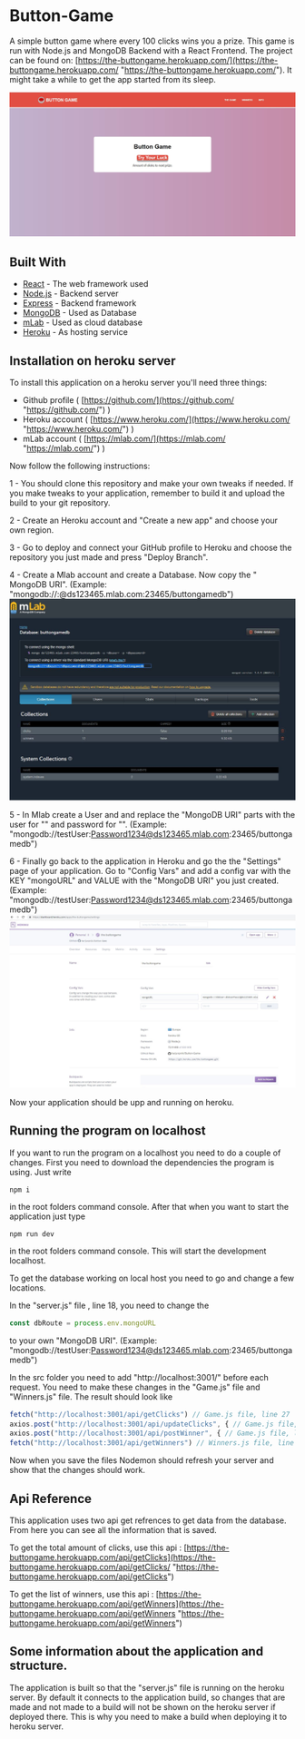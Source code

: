 # Button-Game

A simple button game where every 100 clicks wins you a prize. This game is run with Node.js and MongoDB Backend with a React Frontend. The project can be found on: [https://the-buttongame.herokuapp.com/](https://the-buttongame.herokuapp.com/  "https://the-buttongame.herokuapp.com/"). It might take a while to get the app started from its sleep.

![app example picture](./readme_img/app_example.jpg)

## Built With

* [React](https://reactjs.org/) - The web framework used
* [Node.js](https://nodejs.org/en/) - Backend server 
* [Express](https://expressjs.com/) - Backend framework
* [MongoDB](https://www.mongodb.com/) - Used as Database
* [mLab](https://mlab.com/) - Used as cloud database
* [Heroku](https://www.heroku.com/) - As hosting service

## Installation on heroku server

To install this application on a heroku server you'll need three things:
* Github profile ( [https://github.com/](https://github.com/ "https://github.com/") )
* Heroku account ( [https://www.heroku.com/](https://www.heroku.com/ "https://www.heroku.com/") )
* mLab account ( [https://mlab.com/](https://mlab.com/ "https://mlab.com/") )

Now follow the following instructions:

1 - You should clone this repository and make your own tweaks if needed. If you make tweaks to your application, remember to build it and upload the build to your git repository. 

2 - Create an Heroku account and "Create a new app" and choose your own region.

3 - Go to deploy and connect your GitHub profile to Heroku and choose the repository you just made and press "Deploy Branch". 

4 - Create a Mlab account and create a Database. Now copy the " MongoDB URI". (Example: "mongodb://<dbuser>:<dbpassword>@ds123465.mlab.com:23465/buttongamedb")
![mongo db example](./readme_img/mlab.jpg)

5 - In Mlab create a User and and replace the "MongoDB URI" parts with the user for "<dbuser>" and password for "<dbPassword>". (Example: "mongodb://testUser:Password1234@ds123465.mlab.com:23465/buttongamedb")

6 - Finally go back to the application in Heroku and go the the "Settings" page of your application. Go to "Config Vars" and add a config var with the KEY "mongoURL" and VALUE with the "MongoDB URI" you just created. (Example: "mongodb://testUser:Password1234@ds123465.mlab.com:23465/buttongamedb")
![Heroku config vars example](./readme_img/config_vars.jpg)

Now your application should be upp and running on heroku.

## Running the program on localhost

If you want to run the program on a localhost you need to do a couple of changes. First you need to download the dependencies the program is using. Just write   

```
npm i
```

in the root folders command console. After that when you want to start the application just type 
```
npm run dev
```
in the root folders command console. This will start the development localhost. 

To get the database working on local host you need to go and change a few locations. 

In the "server.js" file , line 18, you need to change the 

```javascript
const dbRoute = process.env.mongoURL 
```
to your own "MongoDB URI". (Example: "mongodb://testUser:Password1234@ds123465.mlab.com:23465/buttongamedb")

In the src folder you need to add "http://localhost:3001/" before each request. You need to make these changes in the "Game.js" file and "Winners.js" file. The result should look like 
```javascript
fetch("http://localhost:3001/api/getClicks") // Game.js file, line 27
axios.post("http://localhost:3001/api/updateClicks", { // Game.js file, line 31
axios.post("http://localhost:3001/api/postWinner", { // Game.js file, line 66
fetch("http://localhost:3001/api/getWinners") // Winners.js file, line 16
```

Now when you save the files Nodemon should refresh your server and show that the changes should work.

## Api Reference

This application uses two api get refrences to get data from the database. From here you can see all the information that is saved.

To get the total amount of clicks, use this api : [https://the-buttongame.herokuapp.com/api/getClicks](https://the-buttongame.herokuapp.com/api/getClicks/  "https://the-buttongame.herokuapp.com/api/getClicks")

To get the list of winners, use this api : [https://the-buttongame.herokuapp.com/api/getWinners](https://the-buttongame.herokuapp.com/api/getWinners  "https://the-buttongame.herokuapp.com/api/getWinners")


## Some information about the application and structure.

The application is built so that the "server.js" file is running on the heroku server. By default it connects to the application build, so changes that are made and not made to a build will not be shown on the heroku server if deployed there. This is why you need to make a build when deploying it to heroku server. 
